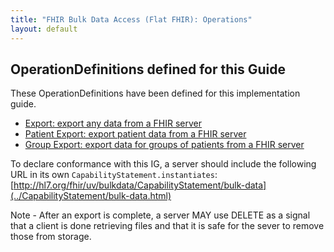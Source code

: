 ```yaml
---
title: "FHIR Bulk Data Access (Flat FHIR): Operations"
layout: default
---
```


## OperationDefinitions defined for this Guide
These OperationDefinitions have been defined for this implementation guide.

* [Export: export any data from a FHIR server](../OperationDefinition-export.html)
* [Patient Export: export patient data from a FHIR server](../OperationDefinition-patient-export.html)
* [Group Export: export data for groups of patients from a FHIR server](../OperationDefinition-group-export.html)

To declare conformance with this IG, a server should include the following URL in its own `CapabilityStatement.instantiates`: [http://hl7.org/fhir/uv/bulkdata/CapabilityStatement/bulk-data](../CapabilityStatement/bulk-data.html)

Note - After an export is complete, a server MAY use DELETE as a signal that a client is done retrieving files and that it is safe for the sever to remove those from storage.
